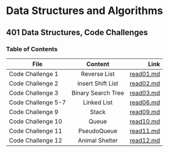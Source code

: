 # Data Structures and Algorithms

## 401 Data Structures, Code Challenges

### Table of Contents

| File          |   Content     | Link  |
| ------------- |:-------------:| -----:|
| Code Challenge 1      | Reverse List | [read01.md](https://github.com/feras98nawafleh/data-structures-and-algorithms/blob/main/python/code_challenges/reverseList/README.md) |
| Code Challenge 2      | insert Shift List | [read02.md](https://github.com/feras98nawafleh/data-structures-and-algorithms/blob/main/python/code_challenges/insertShiftList%20/README.md) |
| Code Challenge 3      | Binary Search Tree | [read03.md](https://github.com/feras98nawafleh/data-structures-and-algorithms/blob/main/python/code_challenges/binarySearch%20/README.md) |
| Code Challenge 5-7      | Linked List | [read06.md](https://github.com/feras98nawafleh/data-structures-and-algorithms/blob/main/python/code_challenges/linked_list/README.md) |
| Code Challenge 9      | Stack | [read09.md](https://github.com/feras98nawafleh/data-structures-and-algorithms/blob/main/python/code_challenges/stack/README.md) |
| Code Challenge 10      | Queue | [read10.md](https://github.com/feras98nawafleh/data-structures-and-algorithms/blob/main/python/code_challenges/queue/README.md) |
| Code Challenge 11      | PseudoQueue | [read11.md](https://github.com/feras98nawafleh/data-structures-and-algorithms/blob/main/python/code_challenges/pseudoqueue/README.md) |
| Code Challenge 12      | Animal Shelter | [read12.md](https://github.com/feras98nawafleh/data-structures-and-algorithms/blob/main/python/code_challenges/queue/README.md) |

